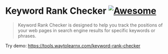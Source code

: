 # Keyword Rank Checker [![Awesome](https://cdn.rawgit.com/sindresorhus/awesome/d7305f38d29fed78fa85652e3a63e154dd8e8829/media/badge.svg)](https://github.com/sindresorhus/awesome)

>Keyword Rank Checker is designed to help you track the positions of your web pages in search engine results for specific keywords or phrases.

Try demo: https://tools.waytolearnx.com/keyword-rank-checker

